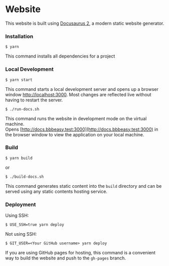 # Website

This website is built using [Docusaurus 2](https://docusaurus.io/), a modern static website generator.

### Installation

```
$ yarn
```
This command installs all dependencies for a project

### Local Development

```
$ yarn start
```

This command starts a local development server and opens up a browser window [http://localhost:3000](http://localhost:3000). Most changes are reflected live without having to restart the server.

```
$ ./run-docs.sh
```
This command runs the website in development mode on the virtual machine.\
Opens [http://docs.bbbeasy.test:3000](http://docs.bbbeasy.test:3000) in the browser window to view the application on your local machine.

### Build

```
$ yarn build
```
or
```
$ ./build-docs.sh
```

This command generates static content into the `build` directory and can be served using any static contents hosting service.

### Deployment

Using SSH:

```
$ USE_SSH=true yarn deploy
```

Not using SSH:

```
$ GIT_USER=<Your GitHub username> yarn deploy
```

If you are using GitHub pages for hosting, this command is a convenient way to build the website and push to the `gh-pages` branch.
